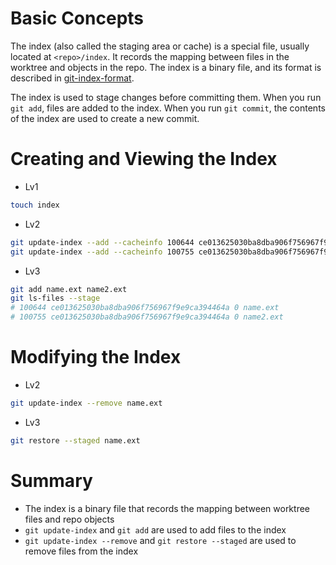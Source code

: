 # Basic Concepts

The index (also called the staging area or cache) is a special file, usually located at `<repo>/index`. It records the mapping between files in the worktree and objects in the repo. The index is a binary file, and its format is described in [git-index-format](https://git-scm.com/docs/git-index-format).

The index is used to stage changes before committing them. When you run `git add`, files are added to the index. When you run `git commit`, the contents of the index are used to create a new commit.

# Creating and Viewing the Index

- Lv1

```bash
touch index
```

- Lv2

```bash
git update-index --add --cacheinfo 100644 ce013625030ba8dba906f756967f9e9ca394464a name.ext
git update-index --add --cacheinfo 100755 ce013625030ba8dba906f756967f9e9ca394464a name2.ext
```

- Lv3

```bash
git add name.ext name2.ext
git ls-files --stage
# 100644 ce013625030ba8dba906f756967f9e9ca394464a 0	name.ext
# 100755 ce013625030ba8dba906f756967f9e9ca394464a 0	name2.ext
```

# Modifying the Index

- Lv2

```bash
git update-index --remove name.ext
```

- Lv3

```bash
git restore --staged name.ext
```

# Summary

- The index is a binary file that records the mapping between worktree files and repo objects
- `git update-index` and `git add` are used to add files to the index
- `git update-index --remove` and `git restore --staged` are used to remove files from the index

